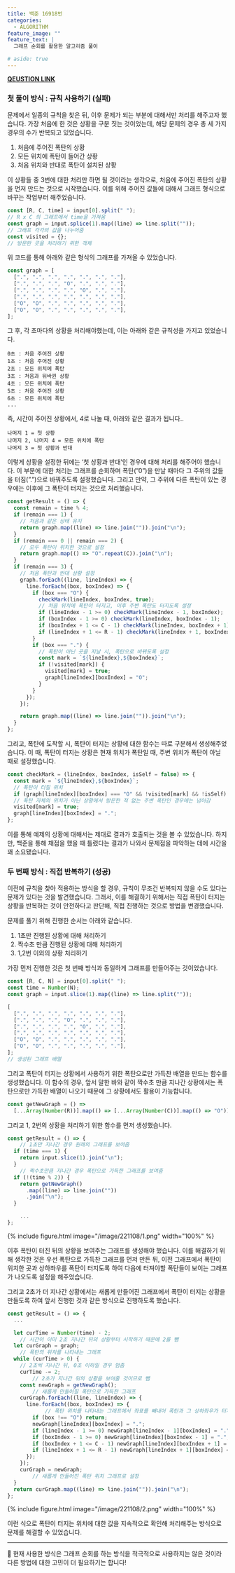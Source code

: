 ```yaml
---
title: 백준 16918번
categories:
  - ALGORITHM
feature_image: ""
feature_text: |
  그래프 순회를 활용한 알고리즘 풀이

# aside: true
---
```


**[QEUSTION LINK](https://www.acmicpc.net/problem/16918)**

### 첫 풀이 방식 : 규칙 사용하기 (실패)

문제에서 일종의 규칙을 찾은 뒤, 이후 문제가 되는 부분에 대해서만 처리를 해주고자 했습니다. 가장 처음에 한 것은 상황을 구분 짓는 것이었는데, 해당 문제의 경우 총 세 가지 경우의 수가 반복되고 있었습니다.

1. 처음에 주어진 폭탄의 상황
2. 모든 위치에 폭탄이 들어간 상황
3. 처음 위치와 반대로 폭탄이 설치된 상황

이 상황들 중 3번에 대한 처리만 하면 될 것이라는 생각으로, 처음에 주어진 폭탄의 상황을 먼저 만드는 것으로 시작했습니다. 이를 위해 주어진 값들에 대해서 그래프 형식으로 바꾸는 작업부터 해주었습니다.

```jsx
const [R, C, time] = input[0].split(" ");
// R x C 의 그래프에서 time을 가져옴
const graph = input.splice(1).map((line) => line.split(""));
// 그래프 각각의 값을 나누어줌
const visited = {};
// 방문한 곳을 처리하기 위한 객체
```

위 코드를 통해 아래와 같은 형식의 그래프를 가져올 수 있었습니다.

```jsx
const graph = [
  [".", ".", ".", ".", ".", ".", "."],
  [".", ".", ".", "O", ".", ".", "."],
  [".", ".", ".", ".", "O", ".", "."],
  [".", ".", ".", ".", ".", ".", "."],
  ["O", "O", ".", ".", ".", ".", "."],
  ["O", "O", ".", ".", ".", ".", "."],
];
```

그 후, 각 초마다의 상황을 처리해야했는데, 이는 아래와 같은 규칙성을 가지고 있었습니다.

```
0초 : 처음 주어진 상황
1초 : 처음 주어진 상황
2초 : 모든 위치에 폭탄
3초 : 처음과 뒤바뀐 상황
4초 : 모든 위치에 폭탄
5초 : 처음 주어진 상황
6초 : 모든 위치에 폭탄
...
```

즉, 시간이 주어진 상황에서, 4로 나눌 때, 아래와 같은 결과가 됩니다..

```
나머지 1 = 첫 상황
나머지 2, 나머지 4 = 모든 위치에 폭탄
나머지 3 = 첫 상황과 반대
```

이렇게 상황을 설정한 뒤에는 ‘첫 상황과 반대’인 경우에 대해 처리를 해주어야 했습니다. 이 부분에 대한 처리는 그래프를 순회하며 폭탄(”0”)을 만날 때마다 그 주위의 값들을 터짐(”.”)으로 바꿔주도록 설정했습니다. 그리고 만약, 그 주위에 다른 폭탄이 있는 경우에는 이후에 그 폭탄이 터지는 것으로 처리했습니다.

```jsx
const getResult = () => {
  const remain = time % 4;
  if (remain === 1) {
    // 처음과 같은 상태 유지
    return graph.map((line) => line.join("")).join("\n");
  }
  if (remain === 0 || remain === 2) {
    // 모두 폭탄이 위치한 것으로 설정
    return graph.map(() => "O".repeat(C)).join("\n");
  }
  if (remain === 3) {
    // 처음 폭탄과 반대 상황 설정
    graph.forEach((line, lineIndex) => {
      line.forEach((box, boxIndex) => {
        if (box === "O") {
          checkMark(lineIndex, boxIndex, true);
          // 처음 위치에 폭탄이 터지고, 이후 주변 폭탄도 터지도록 설정
          if (lineIndex - 1 >= 0) checkMark(lineIndex - 1, boxIndex);
          if (boxIndex - 1 >= 0) checkMark(lineIndex, boxIndex - 1);
          if (boxIndex + 1 <= C - 1) checkMark(lineIndex, boxIndex + 1);
          if (lineIndex + 1 <= R - 1) checkMark(lineIndex + 1, boxIndex);
        }
        if (box === ".") {
          // 폭탄이 아닌 곳을 지날 시, 폭탄으로 바뀌도록 설정
          const mark = `${lineIndex},${boxIndex}`;
          if (!visited[mark]) {
            visited[mark] = true;
            graph[lineIndex][boxIndex] = "O";
          }
        }
      });
    });

    return graph.map((line) => line.join("")).join("\n");
  }
};
```

그리고, 폭탄에 도착할 시, 폭탄이 터지는 상황에 대한 함수는 따로 구분해서 생성해주었습니다. 이 때, 폭탄이 터지는 상황은 현재 위치가 폭탄일 때, 주변 위치가 폭탄이 아닐 때로 설정했습니다.

```jsx
const checkMark = (lineIndex, boxIndex, isSelf = false) => {
  const mark = `${lineIndex},${boxIndex}`;
  // 폭탄이 터질 위치
  if (graph[lineIndex][boxIndex] === "O" && !visited[mark] && !isSelf) return;
  // 폭탄 자체의 위치가 아닌 상황에서 방문한 적 없는 주변 폭탄인 경우에는 넘어감
  visited[mark] = true;
  graph[lineIndex][boxIndex] = ".";
};
```

이를 통해 예제의 상황에 대해서는 제대로 결과가 호출되는 것을 볼 수 있었습니다. 하지만, 백준을 통해 채점을 했을 때 틀렸다는 결과가 나와서 문제점을 파악하는 데에 시간을 꽤 소요됐습니다.

### 두 번째 방식 : 직접 반복하기 (성공)

이전에 규칙을 찾아 적용하는 방식을 할 경우, 규칙이 무조건 반복되지 않을 수도 있다는 문제가 있다는 것을 발견했습니다. 그래서, 이를 해결하기 위해서는 직접 폭탄이 터지는 상황을 반복하는 것이 안전하다고 판단해, 직접 진행하는 것으로 방법을 변경했습니다.

문제를 풀기 위해 진행한 순서는 아래와 같습니다.

1. 1초만 진행된 상황에 대해 처리하기
2. 짝수초 만큼 진행된 상황에 대해 처리하기
3. 1,2번 이외의 상황 처리하기

가장 먼저 진행한 것은 첫 번째 방식과 동일하게 그래프를 만들어주는 것이었습니다.

```jsx
const [R, C, N] = input[0].split(" ");
const time = Number(N);
const graph = input.slice(1).map((line) => line.split(""));

[
  [".", ".", ".", ".", ".", ".", "."],
  [".", ".", ".", "O", ".", ".", "."],
  [".", ".", ".", ".", "O", ".", "."],
  [".", ".", ".", ".", ".", ".", "."],
  ["O", "O", ".", ".", ".", ".", "."],
  ["O", "O", ".", ".", ".", ".", "."],
];
// 생성된 그래프 배열
```

그리고 폭탄이 터지는 상황에서 사용하기 위한 폭탄으로만 가득찬 배열을 만드는 함수를 생성했습니다. 이 함수의 경우, 앞서 말한 바와 같이 짝수초 만큼 지나간 상황에서는 폭탄으로만 가득한 배열이 나오기 때문에 그 상황에서도 활용이 가능합니다.

```jsx
const getNewGraph = () =>
  [...Array(Number(R))].map(() => [...Array(Number(C))].map(() => "O"));
```

그리고 1, 2번의 상황을 처리하기 위한 함수를 먼저 생성했습니다.

```jsx
const getResult = () => {
	// 1초만 지나간 경우 원래의 그래프를 보여줌
  if (time === 1) {
    return input.slice(1).join("\n");
  }
	// 짝수초만큼 지나간 경우 폭탄으로 가득한 그래프를 보여줌
  if (!(time % 2)) {
    return getNewGraph()
      .map((line) => line.join(""))
      .join("\n");
  }

	...
};
```

{% include figure.html image="/image/221108/1.png" width="100%" %}

이후 폭탄이 터진 뒤의 상황을 보여주는 그래프를 생성해야 했습니다. 이를 해결하기 위해 생각한 것은 우선 폭탄으로 가득찬 그래프를 먼저 만든 뒤, 이전 그래프에서 폭탄이 위치한 곳과 상하좌우를 폭탄이 터지도록 하여 다음에 터져야할 폭탄들이 보이는 그래프가 나오도록 설정을 해주었습니다.

그리고 2초가 더 지나간 상황에서는 새롭게 만들어진 그래프에서 폭탄이 터지는 상황을 만들도록 하여 앞서 진행한 것과 같은 방식으로 진행하도록 했습니다.

```jsx
const getResult = () => {
  ...

  let curTime = Number(time) - 2;
	// 시간이 이미 2초 지나간 뒤의 상황부터 시작하기 때문에 2를 뺌
  let curGraph = graph;
	// 폭탄의 위치를 나타내는 그래프
  while (curTime > 0) {
	// 2초씩 지나간 뒤, 0초 이하일 경우 멈춤
    curTime -= 2;
		// 2초가 지나간 뒤의 상황을 보여줄 것이므로 뺌
    const newGraph = getNewGraph();
		// 새롭게 만들어질 폭탄으로 가득찬 그래프
    curGraph.forEach((line, lineIndex) => {
      line.forEach((box, boxIndex) => {
			// 폭탄 위치를 나타내는 그래프에서 좌표를 빼내어 폭탄과 그 상하좌우가 터지도록 설정
        if (box !== "O") return;
        newGraph[lineIndex][boxIndex] = ".";
        if (lineIndex - 1 >= 0) newGraph[lineIndex - 1][boxIndex] = ".";
        if (boxIndex - 1 >= 0) newGraph[lineIndex][boxIndex - 1] = ".";
        if (boxIndex + 1 <= C - 1) newGraph[lineIndex][boxIndex + 1] = ".";
        if (lineIndex + 1 <= R - 1) newGraph[lineIndex + 1][boxIndex] = ".";
      });
    });
    curGraph = newGraph;
		// 새롭게 만들어진 폭탄 위치 그래프로 설정
  }
  return curGraph.map((line) => line.join("")).join("\n");
};
```

{% include figure.html image="/image/221108/2.png" width="100%" %}

이런 식으로 폭탄이 터지는 위치에 대한 값을 지속적으로 확인해 처리해주는 방식으로 문제를 해결할 수 있었습니다.

---

🔎 현재 사용한 방식은 그래프 순회를 하는 방식을 적극적으로 사용하지는 않은 것이라 다른 방법에 대한 고민이 더 필요하기는 합니다!
